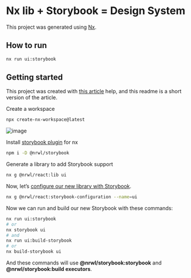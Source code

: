 # Nx lib + Storybook = Design System

This project was generated using [Nx](https://nx.dev).

## How to run

```bash
nx run ui:storybook
```

## Getting started

This project was created with [this article](https://blog.nrwl.io/build-your-design-system-with-storybook-nx-e3bde4087ad8) help, and this readme is a short version of the article.

Create a workspace

```bash
npx create-nx-workspace@latest
```

![image](https://user-images.githubusercontent.com/21183964/177372296-19fe06a9-e6b5-46b6-a748-264dfe93da59.png)

Install [storybook plugin](https://nx.dev/packages/storybook) for nx

```bash
npm i -D @nrwl/storybook
```

Generate a library to add Storybook support

```bash
nx g @nrwl/react:lib ui
```

Now, let’s [configure our new library with Storybook](https://nx.dev/latest/react/react/storybook-configuration).

```bash
nx g @nrwl/react:storybook-configuration --name=ui
```

Now we can run and build our new Storybook with these commands:

```bash
nx run ui:storybook
# or
nx storybook ui
# and
nx run ui:build-storybook
# or
nx build-storybook ui
```

And these commands will use **@nrwl/storybook:storybook** and **@nrwl/storybook:build executors**.
